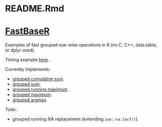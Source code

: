 README.Rmd
================

[FastBaseR](https://github.com/WinVector/FastBaseR)
===================================================

Examples of fast grouped row-wise operations in R (no C, C++, data.table, or dplyr used).

Timing example [here](https://github.com/WinVector/Examples/blob/master/grouped_ops/grouped_sum_timing.md).

Currently implements:

-   [grouped cumulative sum](https://winvector.github.io/FastBaseR/reference/cumsum_g.html).
-   [grouped sum](https://winvector.github.io/FastBaseR/reference/index.html).
-   [grouped running maximum](https://winvector.github.io/FastBaseR/reference/cummax_g.html).
-   [grouped maximum](https://winvector.github.io/FastBaseR/reference/max_g.html).
-   [grouped argmax](https://winvector.github.io/FastBaseR/reference/argmax_g.html).

Todo:

-   grouped running NA replacement (extending `zoo::na.locf()`).

